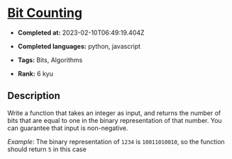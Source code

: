 # [Bit Counting](https://www.codewars.com/kata/526571aae218b8ee490006f4)

- **Completed at:** 2023-02-10T06:49:19.404Z

- **Completed languages:** python, javascript

- **Tags:** Bits, Algorithms

- **Rank:** 6 kyu

## Description

Write a function that takes an integer as input, and returns the number of bits that are equal to one in the binary representation of that number. You can guarantee that input is non-negative.

*Example*: The binary representation of `1234` is `10011010010`, so the function should return `5` in this case
